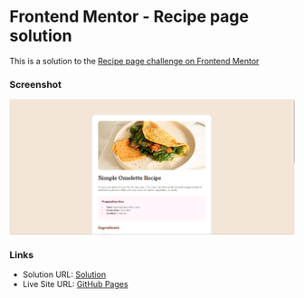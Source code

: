 # Frontend Mentor - Recipe page solution

This is a solution to the [Recipe page challenge on Frontend Mentor](https://www.frontendmentor.io/challenges/recipe-page-KiTsR8QQKm)

### Screenshot

![](./screenshot.png)

### Links

- Solution URL: [Solution](https://www.frontendmentor.io/solutions/receipt-page-using-semantic-html-and-css-with-adaptive-size-rVTKuezQ_J)
- Live Site URL: [GitHub Pages](https://lowkkid.github.io/recipe-page/)
